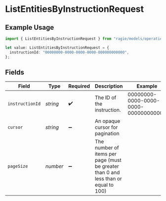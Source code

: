 # ListEntitiesByInstructionRequest

## Example Usage

```typescript
import { ListEntitiesByInstructionRequest } from "ragie/models/operations";

let value: ListEntitiesByInstructionRequest = {
  instructionId: "00000000-0000-0000-0000-000000000000",
};
```

## Fields

| Field                                                                               | Type                                                                                | Required                                                                            | Description                                                                         | Example                                                                             |
| ----------------------------------------------------------------------------------- | ----------------------------------------------------------------------------------- | ----------------------------------------------------------------------------------- | ----------------------------------------------------------------------------------- | ----------------------------------------------------------------------------------- |
| `instructionId`                                                                     | *string*                                                                            | :heavy_check_mark:                                                                  | The ID of the instruction.                                                          | 00000000-0000-0000-0000-000000000000                                                |
| `cursor`                                                                            | *string*                                                                            | :heavy_minus_sign:                                                                  | An opaque cursor for pagination                                                     |                                                                                     |
| `pageSize`                                                                          | *number*                                                                            | :heavy_minus_sign:                                                                  | The number of items per page (must be greater than 0 and less than or equal to 100) |                                                                                     |